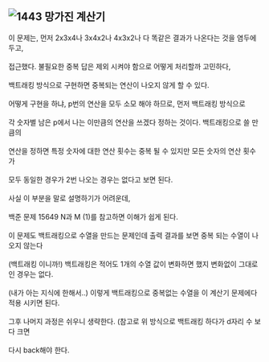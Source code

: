 ![1443 망가진 계산기](https://user-images.githubusercontent.com/92637789/210191809-9d43b3e9-a2cf-4fef-925b-5b5d578e2b61.png)
---------

이 문제는, 먼저 2x3x4나 3x4x2나 4x3x2나 다 똑같은 결과가 나온다는 것을 염두에 두고,<br></br>
접근했다. 불필요한 중복 답은 제외 시켜야 함으로 어떻게 처리할까 고민하다,<br></br>
백트래킹 방식으로 구현하면 중복되는 연산이 나오지 않게 할 수 있다.<br></br>
어떻게 구현을 하냐, p번의 연산을 모두 소모 해야 하므로, 먼저 백트래킹 방식으로 <br></br>
각 숫자별 남은 p에서 나는 이만큼의 연산을 쓰겠다 정하는 것이다. 백트래킹으로 쓸 만큼의<br></br>
연산을 정하면 특정 숫자에 대한 연산 횟수는 중복 될 수 있지만 모든 숫자의 연산 횟수가 <br></br>
모두 동일한 경우가 2번 나오는 경우는 없다고 보면 된다. <br></br>
사실 이 부분을 말로 설명하기가 어려운데,<br></br>
백준 문제 15649 N과 M (1)를 참고하면 이해가 쉽게 된다. <br></br>
이 문제도 백트래킹으로  수열을 만드는 문제인데 출력 결과를 보면 중복 되는 수열이 나오지 않는다 <br></br>
(백트래킹 이니까!) 백트래킹은 적어도 1개의 수열 값이 변화하면 했지 변화없이 그대로인 경우는 없다.<br></br>
(내가 아는 지식에 한해서..) 이렇게 백트래킹으로 중복없는 수열을 이 계산기 문제에다 적용 시키면 된다.<br></br>
그후 나머지 과정은 쉬우니 생략한다. (참고로 위 방식으로 백트래킹 하다가 d자리 수 보다 크면<br></br>
다시 back해야 한다.
